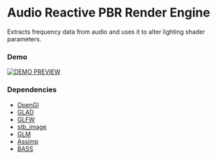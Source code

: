 # Audio Reactive PBR Render Engine
Extracts frequency data from audio and uses it to alter lighting shader parameters. 

### Demo
[![DEMO PREVIEW](https://img.youtube.com/vi/967pWoz0MPE/1.jpg)](https://www.youtube.com/watch?v=967pWoz0MPE) 

### Dependencies
* [OpenGl](https://www.opengl.org/)
* [GLAD](https://glad.dav1d.de/)
* [GLFW](https://www.glfw.org/)
* [stb_image](https://github.com/nothings/stb/blob/master/stb_image.h)
* [GLM](https://glm.g-truc.net/0.9.9/index.html)
* [Assimp](http://www.assimp.org/)
* [BASS](https://www.un4seen.com/)
